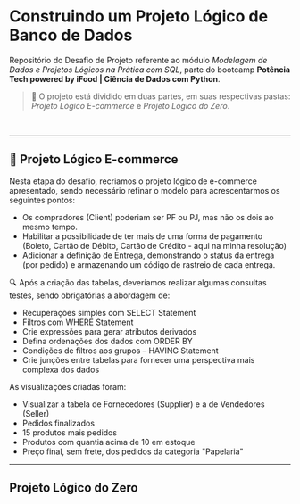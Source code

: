 # Construindo um Projeto Lógico de Banco de Dados

Repositório do Desafio de Projeto referente ao módulo _Modelagem de Dados e Projetos Lógicos na Prática com SQL_, parte do bootcamp **Potência Tech powered by iFood | Ciência de Dados com Python**.

> 📌 O projeto está dividido em duas partes, em suas respectivas pastas: _Projeto Lógico E-commerce_ e _Projeto Lógico do Zero_.

<br>

---


## 📲 Projeto Lógico E-commerce

Nesta etapa do desafio, recriamos o projeto lógico de e-commerce apresentado, sendo necessário refinar o modelo para acrescentarmos os seguintes pontos:

- Os compradores (Client) poderiam ser PF ou PJ, mas não os dois ao mesmo tempo.
- Habilitar a possibilidade de ter mais de uma forma de pagamento (Boleto, Cartão de Débito, Cartão de Crédito - aqui na minha resolução)
- Adicionar a definição de Entrega, demonstrando o status da entrega (por pedido) e armazenando um código de rastreio de cada entrega.

🔍 Após a criação das tabelas, deveríamos realizar algumas consultas testes, sendo obrigatórias a abordagem de:

- Recuperações simples com SELECT Statement
- Filtros com WHERE Statement
- Crie expressões para gerar atributos derivados
- Defina ordenações dos dados com ORDER BY
- Condições de filtros aos grupos – HAVING Statement
- Crie junções entre tabelas para fornecer uma perspectiva mais complexa dos dados

As visualizações criadas foram:

- Visualizar a tabela de Fornecedores (Supplier) e a de Vendedores (Seller)
- Pedidos finalizados
- 15 produtos mais pedidos
- Produtos com quantia acima de 10 em estoque
- Preço final, sem frete, dos pedidos da categoria "Papelaria"

---

## Projeto Lógico do Zero
